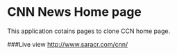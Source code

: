 # CNN News Home page

This application cotains pages to clone CCN home page.

###Live view
http://www.saracr.com/cnn/